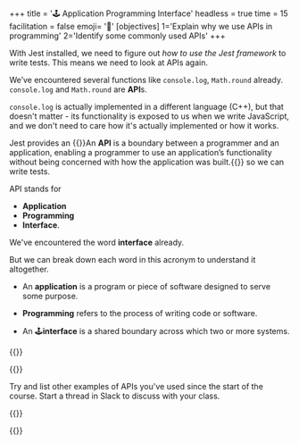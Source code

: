 +++
title = '🕹️ Application Programming Interface'
headless = true
time = 15
facilitation = false
emoji= '🧩'
[objectives]
    1='Explain why we use APIs in programming'
    2='Identify some commonly used APIs'
+++

With Jest installed, we need to figure out _how to use the Jest framework_ to write tests. This means we need to look at APIs again.

We’ve encountered several functions like `console.log`, `Math.round` already.
`console.log` and `Math.round` are **API**s.

`console.log` is actually implemented in a different language (C++), but that doesn't matter - its functionality is exposed to us when we write JavaScript, and we don't need to care how it's actually implemented or how it works.

Jest provides an {{<tooltip title="API">}}An **API** is a boundary between a programmer and an application, enabling a programmer to use an application’s functionality without being concerned with how the application was built.{{</tooltip>}} so we can write tests.

API stands for

- **Application**
- **Programming**
- **Interface**.

We've encountered the word **interface** already.

But we can break down each word in this acronym to understand it altogether.

- An **application** is a program or piece of software designed to serve some purpose.

- **Programming** refers to the process of writing code or software.

- An 🕹️**interface** is a shared boundary across which two or more systems.

{{<tabs name="exercises">}}

{{<tab name="🧐 Other APIs">}}

Try and list other examples of APIs you've used since the start of the course.
Start a thread in Slack to discuss with your class.

{{</tab>}}

{{</tabs>}}
